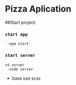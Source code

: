 # Pizza Aplication

##Start project:
### `start app`
    `-npm start`
### `start server`
    cd server
     -node server


- base use scss
